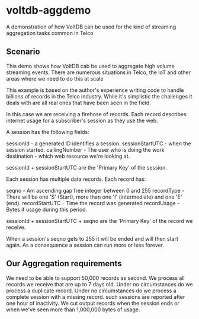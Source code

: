 # voltdb-aggdemo
A demonstration of how VoltDB can be used for the kind of streaming aggregation tasks common in Telco

## Scenario

This demo shows how VoltDB cab be used to aggregate high volume streaming events. There are numerous situations in Telco, the IoT and other areas where we need to do this at scale 

This example is based on the author's experience writing code to handle billions of records in the Telco industry. While it's simplistic the challenges it deals with are all real ones that have been seen in the field.

In this case we are receiving a firehose of records. Each record describes internet usage for a subscriber's session as they use the web.



A session has the following fields:

sessionId - a generated ID identifies a session.
sessionStartUTC - when the session started.
callingNumber - The user who is doing the work
destination - which web resource we're looking at.

sessionId + sessionStartUTC are the 'Primary Key' of the session. 

Each session has multiple data records. Each record has:

seqno -  Am ascending gap free  integer between 0 and 255 
recordType - There will be one 'S' (Start), more than one 'I' (intermediate) and one 'E' (end).
recordStartUTC - Time the record was generated
recordUsage - Bytes if usage during this period. 

sessionId + sessionStartUTC + seqno are the 'Primary Key' of the record we receive. 

When a session's seqno gets to 255 it will be ended and will then start again. As a consequence a session can run more or less forever.


## Our Aggregation requirements

We need to be able to support 50,000 records as second.
We process all records we receive that are up to 7 days old.
Under no circumstances do we process a duplicate record.
Under no circumstances do we process a complete session with a missing record. such sessions are reported after one hour of inactivity.
We cut output records when the session ends or when we've seen more than 1,000,000 bytes of usage.





